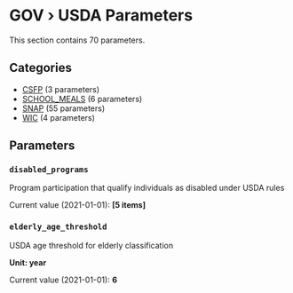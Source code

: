# GOV › USDA Parameters

This section contains 70 parameters.

## Categories

- [CSFP](csfp/index.md) (3 parameters)
- [SCHOOL_MEALS](school_meals/index.md) (6 parameters)
- [SNAP](snap/index.md) (55 parameters)
- [WIC](wic/index.md) (4 parameters)

## Parameters

### `disabled_programs`

Program participation that qualify individuals as disabled under USDA rules

Current value (2021-01-01): **[5 items]**


### `elderly_age_threshold`

USDA age threshold for elderly classification

**Unit: year**

Current value (2021-01-01): **6**


